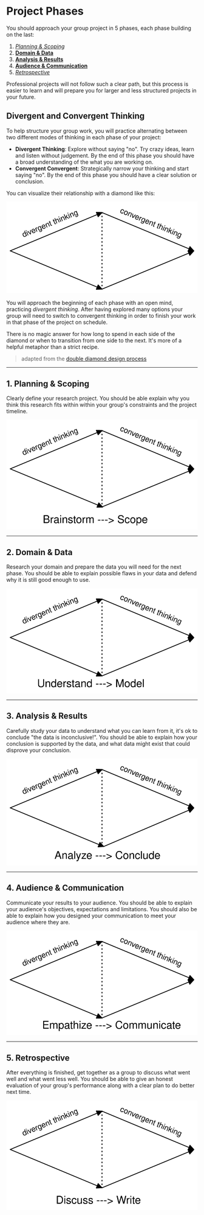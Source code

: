 # Project Phases

You should approach your group project in 5 phases, each phase building on the
last:

1. [_Planning & Scoping_](#1-planning--scoping)
2. [**Domain & Data**](#2-domain--data)
3. [**Analysis & Results**](#3-analysis--results)
4. [**Audience & Communication**](#4-audience--communication)
5. [_Retrospective_](#5-retrospective)

Professional projects will not follow such a clear path, but this process is
easier to learn and will prepare you for larger and less structured projects in
your future.

## Divergent and Convergent Thinking

To help structure your group work, you will practice alternating between two
different modes of thinking in each phase of your project:

- **Divergent Thinking**: Explore without saying "no". Try crazy ideas, learn
  and listen without judgement. By the end of this phase you should have a broad
  understanding of the what you are working on.
- **Convergent Convergent**: Strategically narrow your thinking and start saying
  "no". By the end of this phase you should have a clear solution or conclusion.

You can visualize their relationship with a diamond like this:

![single diamond](./assets/single-diamond.svg)

You will approach the beginning of each phase with an open mind, practicing
_divergent thinking_. After having explored many options your group will need to
switch to convergent thinking in order to finish your work in that phase of the
project on schedule.

There is no magic answer for how long to spend in each side of the diamond or
when to transition from one side to the next. It's more of a helpful metaphor
than a strict recipe.

> adapted from the
> [double diamond design process](https://www.youtube.com/watch?v=mRd7OVmiyZw)

---

## 1. Planning & Scoping

Clearly define your research project. You should be able explain why you think
this research fits within within your group's constraints and the project
timeline.

![brainstorm --> scope](./assets/brainstorm-scope.svg)

---

## 2. Domain & Data

Research your domain and prepare the data you will need for the next phase. You
should be able to explain possible flaws in your data and defend why it is still
good enough to use.

![understand --> model](./assets/understand-model.svg)

---

## 3. Analysis & Results

Carefully study your data to understand what you can learn from it, it's ok to
conclude "the data is inconclusive!". You should be able to explain how your
conclusion is supported by the data, and what data might exist that could
disprove your conclusion.

![analyze --> conclude](./assets/analyze-conclude.svg)

---

## 4. Audience & Communication

Communicate your results to your audience. You should be able to explain your
audience's objectives, expectations and limitations. You should also be able to
explain how you designed your communication to meet your audience where they
are.

![empathize --> communicate](./assets/empathize-communicate.svg)

---

## 5. Retrospective

After everything is finished, get together as a group to discuss what went well
and what went less well. You should be able to give an honest evaluation of your
group's performance along with a clear plan to do better next time.

![discuss --> write](./assets/discuss-write.svg)
